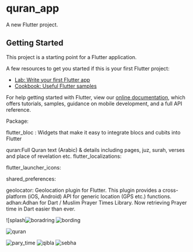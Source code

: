 # quran_app

A new Flutter project.

## Getting Started

This project is a starting point for a Flutter application.

A few resources to get you started if this is your first Flutter project:

- [Lab: Write your first Flutter app](https://flutter.dev/docs/get-started/codelab)
- [Cookbook: Useful Flutter samples](https://flutter.dev/docs/cookbook)

For help getting started with Flutter, view our
[online documentation](https://flutter.dev/docs), which offers tutorials,
samples, guidance on mobile development, and a full API reference.


Package:

flutter_bloc : Widgets that make it easy to integrate blocs and cubits into Flutter


quran:Full Quran text (Arabic) & details including pages, juz, surah, verses and place of revelation etc.
flutter_localizations:

flutter_launcher_icons: 
  
shared_preferences:
  
geolocator: Geolocation plugin for Flutter. This plugin provides a cross-platform (iOS, Android) API for generic location (GPS etc.) functions.
  adhan:Adhan for Dart / Muslim Prayer Times Library. Now retrieving Prayer time in Dart easier than ever.
   
![splash![boradring](https://user-images.githubusercontent.com/26741217/164883848-88687ab2-a3b4-42b3-82ec-85b90b6219e4.jpeg)
![bording](https://user-images.githubusercontent.com/26741217/164883962-e7132a01-cb43-4a02-a214-d64420bab8a3.jpeg)


![quran](https://user-images.githubusercontent.com/26741217/164883877-66d18df2-0cb9-4f76-bd9c-e86e89e5f2d1.jpeg)

![pary_time](https://user-images.githubusercontent.com/26741217/164883891-c45ca31c-2f08-4b68-862e-d4b59a56d82c.jpeg)
![qibla](https://user-images.githubusercontent.com/26741217/164883895-a6e86621-c371-4293-802d-c289e5f51511.jpeg)
![sebha](https://user-images.githubusercontent.com/26741217/164883899-48425634-53da-412a-be8d-67f1d095248c.jpeg)

